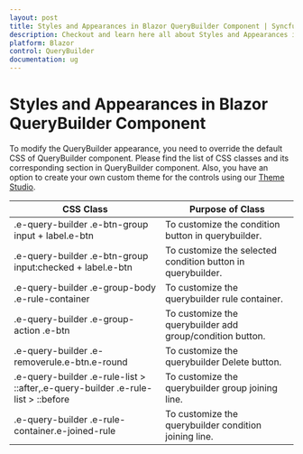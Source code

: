 ```yaml
---
layout: post
title: Styles and Appearances in Blazor QueryBuilder Component | Syncfusion
description: Checkout and learn here all about Styles and Appearances in Syncfusion Blazor QueryBuilder component and more.
platform: Blazor
control: QueryBuilder
documentation: ug
---
```


# Styles and Appearances in Blazor QueryBuilder Component

To modify the QueryBuilder appearance, you need to override the default CSS of QueryBuilder component. Please find the list of CSS classes and its corresponding section in QueryBuilder component. Also, you have an option to create your own custom theme for the controls using our [Theme Studio](https://blazor.syncfusion.com/themestudio/?theme=material).

| CSS Class | Purpose of Class |
| ----- | ----- |
| .e-query-builder .e-btn-group input + label.e-btn | To customize the condition button in querybuilder. | 
| .e-query-builder .e-btn-group input:checked + label.e-btn | To customize the selected condition button in querybuilder. |
| .e-query-builder .e-group-body .e-rule-container | To customize the querybuilder rule container. |
| .e-query-builder .e-group-action .e-btn | To customize the querybuilder add group/condition button. |
| .e-query-builder .e-removerule.e-btn.e-round | To customize the querybuilder Delete button. |
| .e-query-builder .e-rule-list > ::after,.e-query-builder .e-rule-list > ::before | To customize the querybuilder group joining line. |
| .e-query-builder .e-rule-container.e-joined-rule | To customize the querybuilder condition joining line. |